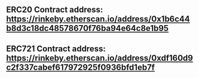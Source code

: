 ## ERC20 Contract address: https://rinkeby.etherscan.io/address/0x1b6c44b8d3c18dc48578670f76ba94e64c8e1b95
## ERC721 Contract address:   https://rinkeby.etherscan.io/address/0xdf160d9c2f337cabef617972925f0936bfd1eb7f
